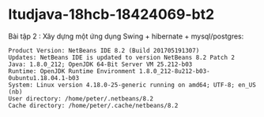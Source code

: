 # ltudjava-18hcb-18424069-bt2
Bài tập 2 : Xây dựng một ứng dụng Swing + hibernate + mysql/postgres:
    
    Product Version: NetBeans IDE 8.2 (Build 201705191307)
    Updates: NetBeans IDE is updated to version NetBeans 8.2 Patch 2
    Java: 1.8.0_212; OpenJDK 64-Bit Server VM 25.212-b03
    Runtime: OpenJDK Runtime Environment 1.8.0_212-8u212-b03-0ubuntu1.18.04.1-b03
    System: Linux version 4.18.0-25-generic running on amd64; UTF-8; en_US (nb)
    User directory: /home/peter/.netbeans/8.2
    Cache directory: /home/peter/.cache/netbeans/8.2
